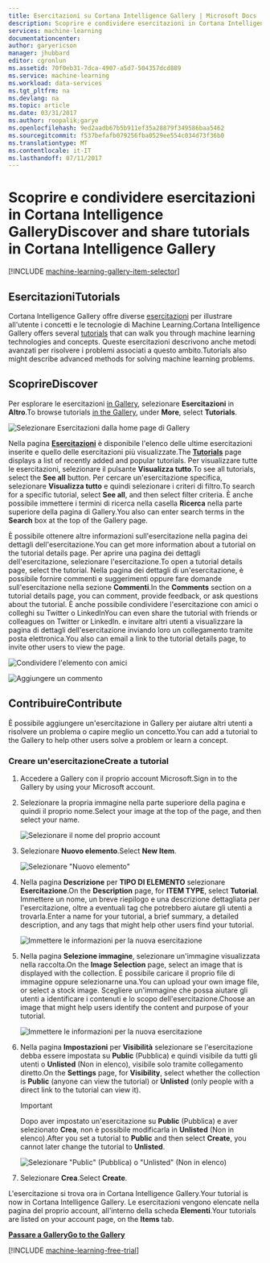 ```yaml
---
title: Esercitazioni su Cortana Intelligence Gallery | Microsoft Docs
description: Scoprire e condividere esercitazioni in Cortana Intelligence Gallery.
services: machine-learning
documentationcenter: 
author: garyericson
manager: jhubbard
editor: cgronlun
ms.assetid: 70f0eb31-7dca-4907-a5d7-504357dcd889
ms.service: machine-learning
ms.workload: data-services
ms.tgt_pltfrm: na
ms.devlang: na
ms.topic: article
ms.date: 03/31/2017
ms.author: roopalik;garye
ms.openlocfilehash: 9ed2aadb67b5b911ef35a28879f349586baa5462
ms.sourcegitcommit: f537befafb079256fba0529ee554c034d73f36b0
ms.translationtype: MT
ms.contentlocale: it-IT
ms.lasthandoff: 07/11/2017
---
```

# <a name="discover-and-share-tutorials-in-cortana-intelligence-gallery"></a><span data-ttu-id="9ac42-103">Scoprire e condividere esercitazioni in Cortana Intelligence Gallery</span><span class="sxs-lookup"><span data-stu-id="9ac42-103">Discover and share tutorials in Cortana Intelligence Gallery</span></span>
[!INCLUDE [machine-learning-gallery-item-selector](../../includes/machine-learning-gallery-item-selector.md)]

## <a name="tutorials"></a><span data-ttu-id="9ac42-104">Esercitazioni</span><span class="sxs-lookup"><span data-stu-id="9ac42-104">Tutorials</span></span>
<span data-ttu-id="9ac42-105">Cortana Intelligence Gallery offre diverse [esercitazioni](https://gallery.cortanaintelligence.com/tutorials) per illustrare all'utente i concetti e le tecnologie di Machine Learning.</span><span class="sxs-lookup"><span data-stu-id="9ac42-105">Cortana Intelligence Gallery offers several [tutorials](https://gallery.cortanaintelligence.com/tutorials) that can walk you through machine learning technologies and concepts.</span></span> <span data-ttu-id="9ac42-106">Queste esercitazioni descrivono anche metodi avanzati per risolvere i problemi associati a questo ambito.</span><span class="sxs-lookup"><span data-stu-id="9ac42-106">Tutorials also might describe advanced methods for solving machine learning problems.</span></span>

## <a name="discover"></a><span data-ttu-id="9ac42-107">Scoprire</span><span class="sxs-lookup"><span data-stu-id="9ac42-107">Discover</span></span>
<span data-ttu-id="9ac42-108">Per esplorare le esercitazioni [in Gallery](http://gallery.cortanaintelligence.com), selezionare **Esercitazioni** in **Altro**.</span><span class="sxs-lookup"><span data-stu-id="9ac42-108">To browse tutorials [in the Gallery](http://gallery.cortanaintelligence.com), under **More**, select **Tutorials**.</span></span>

![Selezionare Esercitazioni dalla home page di Gallery](media/machine-learning-gallery-tutorials/select-tutorials-in-gallery.png)

<span data-ttu-id="9ac42-110">Nella pagina **[Esercitazioni](https://gallery.cortanaintelligence.com/tutorials)** è disponibile l'elenco delle ultime esercitazioni inserite e quello delle esercitazioni più visualizzate.</span><span class="sxs-lookup"><span data-stu-id="9ac42-110">The **[Tutorials](https://gallery.cortanaintelligence.com/tutorials)** page displays a list of recently added and popular tutorials.</span></span> <span data-ttu-id="9ac42-111">Per visualizzare tutte le esercitazioni, selezionare il pulsante **Visualizza tutto**.</span><span class="sxs-lookup"><span data-stu-id="9ac42-111">To see all tutorials, select the **See all** button.</span></span> <span data-ttu-id="9ac42-112">Per cercare un'esercitazione specifica, selezionare **Visualizza tutto** e quindi selezionare i criteri di filtro.</span><span class="sxs-lookup"><span data-stu-id="9ac42-112">To search for a specific tutorial, select **See all**, and then select filter criteria.</span></span> <span data-ttu-id="9ac42-113">È anche possibile immettere i termini di ricerca nella casella **Ricerca** nella parte superiore della pagina di Gallery.</span><span class="sxs-lookup"><span data-stu-id="9ac42-113">You also can enter search terms in the **Search** box at the top of the Gallery page.</span></span>

<span data-ttu-id="9ac42-114">È possibile ottenere altre informazioni sull'esercitazione nella pagina dei dettagli dell'esercitazione.</span><span class="sxs-lookup"><span data-stu-id="9ac42-114">You can get more information about a tutorial on the tutorial details page.</span></span> <span data-ttu-id="9ac42-115">Per aprire una pagina dei dettagli dell'esercitazione, selezionare l'esercitazione.</span><span class="sxs-lookup"><span data-stu-id="9ac42-115">To open a tutorial details page, select the tutorial.</span></span> <span data-ttu-id="9ac42-116">Nella pagina dei dettagli di un'esercitazione, è possibile fornire commenti e suggerimenti oppure fare domande sull'esercitazione nella sezione **Commenti**.</span><span class="sxs-lookup"><span data-stu-id="9ac42-116">In the **Comments** section on a tutorial details page, you can comment, provide feedback, or ask questions about the tutorial.</span></span> <span data-ttu-id="9ac42-117">È anche possibile condividere l'esercitazione con amici o colleghi su Twitter o LinkedIn</span><span class="sxs-lookup"><span data-stu-id="9ac42-117">You can even share the tutorial with friends or colleagues on Twitter or LinkedIn.</span></span> <span data-ttu-id="9ac42-118">e invitare altri utenti a visualizzare la pagina di dettagli dell'esercitazione inviando loro un collegamento tramite posta elettronica.</span><span class="sxs-lookup"><span data-stu-id="9ac42-118">You also can email a link to the tutorial details page, to invite other users to view the page.</span></span>

![Condividere l'elemento con amici](media/machine-learning-gallery-how-to-use-contribute-publish/share-links.png)

![Aggiungere un commento](media/machine-learning-gallery-how-to-use-contribute-publish/comments.png)

## <a name="contribute"></a><span data-ttu-id="9ac42-121">Contribuire</span><span class="sxs-lookup"><span data-stu-id="9ac42-121">Contribute</span></span>
<span data-ttu-id="9ac42-122">È possibile aggiungere un'esercitazione in Gallery per aiutare altri utenti a risolvere un problema o capire meglio un concetto.</span><span class="sxs-lookup"><span data-stu-id="9ac42-122">You can add a tutorial to the Gallery to help other users solve a problem or learn a concept.</span></span>

### <a name="create-a-tutorial"></a><span data-ttu-id="9ac42-123">Creare un'esercitazione</span><span class="sxs-lookup"><span data-stu-id="9ac42-123">Create a tutorial</span></span>

1. <span data-ttu-id="9ac42-124">Accedere a Gallery con il proprio account Microsoft.</span><span class="sxs-lookup"><span data-stu-id="9ac42-124">Sign in to the Gallery by using your Microsoft account.</span></span>

2. <span data-ttu-id="9ac42-125">Selezionare la propria immagine nella parte superiore della pagina e quindi il proprio nome.</span><span class="sxs-lookup"><span data-stu-id="9ac42-125">Select your image at the top of the page, and then select your name.</span></span>
  
    ![Selezionare il nome del proprio account](media/machine-learning-gallery-tutorials/click-account-name.png)

3. <span data-ttu-id="9ac42-127">Selezionare **Nuovo elemento**.</span><span class="sxs-lookup"><span data-stu-id="9ac42-127">Select **New Item**.</span></span>
  
    ![Selezionare "Nuovo elemento"](media/machine-learning-gallery-collections/click-new-item.png)

4. <span data-ttu-id="9ac42-129">Nella pagina **Descrizione** per **TIPO DI ELEMENTO** selezionare **Esercitazione**.</span><span class="sxs-lookup"><span data-stu-id="9ac42-129">On the **Description** page, for **ITEM TYPE**, select **Tutorial**.</span></span> <span data-ttu-id="9ac42-130">Immettere un nome, un breve riepilogo e una descrizione dettagliata per l'esercitazione, oltre a eventuali tag che potrebbero aiutare gli utenti a trovarla.</span><span class="sxs-lookup"><span data-stu-id="9ac42-130">Enter a name for your tutorial, a brief summary, a detailed description, and any tags that might help other users find your tutorial.</span></span>
  
    ![Immettere le informazioni per la nuova esercitazione](media/machine-learning-gallery-tutorials/create-tutorial-page-1.png)
5. <span data-ttu-id="9ac42-132">Nella pagina **Selezione immagine**, selezionare un'immagine visualizzata nella raccolta.</span><span class="sxs-lookup"><span data-stu-id="9ac42-132">On the **Image Selection** page, select an image that is displayed with the collection.</span></span> <span data-ttu-id="9ac42-133">È possibile caricare il proprio file di immagine oppure selezionarne una.</span><span class="sxs-lookup"><span data-stu-id="9ac42-133">You can upload your own image file, or select a stock image.</span></span> <span data-ttu-id="9ac42-134">Scegliere un'immagine che possa aiutare gli utenti a identificare i contenuti e lo scopo dell'esercitazione.</span><span class="sxs-lookup"><span data-stu-id="9ac42-134">Choose an image that might help users identify the content and purpose of your tutorial.</span></span>
  
    ![Immettere le informazioni per la nuova esercitazione](media/machine-learning-gallery-tutorials/create-tutorial-page-2.png)

6. <span data-ttu-id="9ac42-136">Nella pagina **Impostazioni** per **Visibilità** selezionare se l'esercitazione debba essere impostata su **Public** (Pubblica) e quindi visibile da tutti gli utenti o **Unlisted** (Non in elenco), visibile solo tramite collegamento diretto.</span><span class="sxs-lookup"><span data-stu-id="9ac42-136">On the **Settings** page, for **Visibility**, select whether the collection is **Public** (anyone can view the tutorial) or **Unlisted** (only people with a direct link to the tutorial can view it).</span></span>
  
    > [!IMPORTANT]
    > <span data-ttu-id="9ac42-137">Dopo aver impostato un'esercitazione su **Public** (Pubblica) e aver selezionato **Crea**, non è possibile modificarla in **Unlisted** (Non in elenco).</span><span class="sxs-lookup"><span data-stu-id="9ac42-137">After you set a tutorial to **Public** and then select **Create**, you cannot later change the tutorial to **Unlisted**.</span></span>
    > 
    > 
  
    ![Selezionare "Public" (Pubblica) o "Unlisted" (Non in elenco)](media/machine-learning-gallery-tutorials/create-tutorial-page-3.png)

7. <span data-ttu-id="9ac42-139">Selezionare **Crea**.</span><span class="sxs-lookup"><span data-stu-id="9ac42-139">Select **Create**.</span></span>

<span data-ttu-id="9ac42-140">L'esercitazione si trova ora in Cortana Intelligence Gallery.</span><span class="sxs-lookup"><span data-stu-id="9ac42-140">Your tutorial is now in Cortana Intelligence Gallery.</span></span> <span data-ttu-id="9ac42-141">Le esercitazioni vengono elencate nella pagina del proprio account, all'interno della scheda **Elementi**.</span><span class="sxs-lookup"><span data-stu-id="9ac42-141">Your tutorials are listed on your account page, on the **Items** tab.</span></span>

<span data-ttu-id="9ac42-142">**[Passare a Gallery](http://gallery.cortanaintelligence.com)**</span><span class="sxs-lookup"><span data-stu-id="9ac42-142">**[Go to the Gallery](http://gallery.cortanaintelligence.com)**</span></span>

[!INCLUDE [machine-learning-free-trial](../../includes/machine-learning-free-trial.md)]


